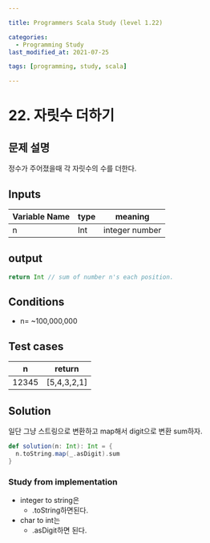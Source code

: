 ```yaml
---

title: Programmers Scala Study (level 1.22)

categories:
  - Programming Study
last_modified_at: 2021-07-25

tags: [programming, study, scala]

---
```


# 22. 자릿수 더하기

## 문제 설명

정수가 주어졌을때 각 자릿수의 수를 더한다.

## Inputs

| Variable Name | type | meaning        |
| ------------- | ---- | -------------- |
| n             | Int  | integer number |

## output

~~~scala
return Int // sum of number n's each position.
~~~

## Conditions

* n= ~100,000,000 

## Test cases

| n     | return      |
| ----- | ----------- |
| 12345 | [5,4,3,2,1] |

## Solution

일단 그냥 스트링으로 변환하고 map해서 digit으로 변환 sum하자.

~~~scala
def solution(n: Int): Int = {
  n.toString.map(_.asDigit).sum
}
~~~

### Study from implementation

- integer to string은
  - .toString하면된다.
- char to int는
  - .asDigit하면 된다.

